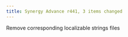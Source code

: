 ```yaml
---
title: Synergy Advance r441, 3 items changed
---
```


Remove corresponding localizable strings files

